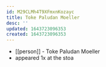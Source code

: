 ```yaml
---
id: M29CLMh4T9XFmxnKozayc
title: Toke Paludan Moeller
desc: ''
updated: 1643723096353
created: 1643723096353
---
```



- [[person]] - Toke Paludan Moeller
- appeared 1x at the stoa
